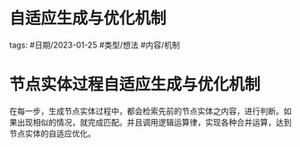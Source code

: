 # 自适应生成与优化机制



tags: #日期/2023-01-25 #类型/想法 #内容/机制 


# 节点实体过程自适应生成与优化机制

在每一步，生成节点实体过程中，都会检索先前的节点实体之内容，进行判断。如果出现相似的情况，就完成匹配。并且调用逻辑运算律，实现各种合并运算，达到节点实体的自适应优化。
